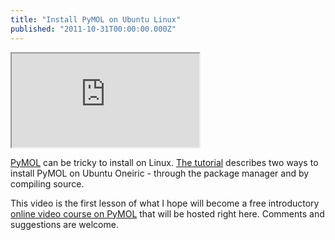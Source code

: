 ```yaml
---
title: "Install PyMOL on Ubuntu Linux"
published: "2011-10-31T00:00:00.000Z"
---
```


<div class="videowrapper">
  <iframe src="https://www.youtube.com/embed/qfw8GWxdbTU" allowfullscreen></iframe>
</div>

[PyMOL](http://pymol.org) can be tricky to install on Linux. [The tutorial](/pymol-tutorials/pymol-essentials-tutorial/install-pymol-on-ubuntu-oneiric/) describes two ways to install PyMOL on Ubuntu Oneiric - through the package manager and by compiling source.

This video is the first lesson of what I hope will become a free introductory [online video course on PyMOL](http://depth-first.com/pymol/) that will be hosted right here. Comments and suggestions are welcome.